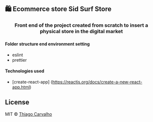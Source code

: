 ## 🛍️ Ecommerce store Sid Surf Store

<h3 align="center">
Front end of the project created from scratch to insert a physical store in the digital market
<h3>

 #### Folder structure end environment setting

 - eslint
 - prettier

 #### Technologies used

 - [create-react-app] (https://reactjs.org/docs/create-a-new-react-app.html)

## License

MIT © [Thiago Carvalho](https://thiagocarvalho.com.br/license)
